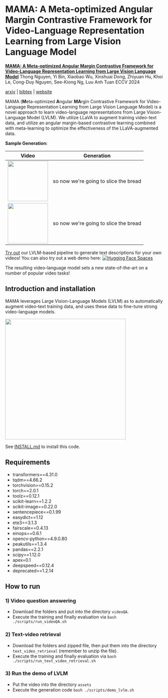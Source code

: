 # MAMA: A Meta-optimized Angular Margin Contrastive Framework for Video-Language Representation Learning from Large Vision Language Model


[**MAMA: A Meta-optimized Angular Margin Contrastive Framework for Video-Language Representation Learning from Large Vision Language Model**](https://arxiv.org/abs/2407.03788)
Thong Nguyen, Yi Bin, Xiaobao Wu, Xinshuai Dong, Zhiyuan Hu, Khoi Le, Cong-Duy Nguyen, See-Kiong Ng, Luu Anh Tuan
ECCV 2024

[arxiv](https://arxiv.org/abs/2407.03788) | [bibtex](#citing-mama) | [website](https://nguyentthong.github.io/mama)

MAMA (**M**eta-optimized **A**ngular **MA**rgin Contrastive Framework for Video-Language Representation Learning from Large Vision Language Model) is a novel approach to learn video-language representations from Large Vision-Language Model (LVLM). We utilize LLaVA to augment training video-text data, and utilize an angular margin-based contrastive learning combined with meta-learning to optimize the effectiveness of the LLaVA-augmented data.

**Sample Generation:**

| Video | Generation |
| --------|-------------|
| <img src="assets/mixkit-pastry-chef-cutting-a-loaf-into-slices-43015-medium.gif" height=128> | so now we're going to slice the bread |
| <img src="assets/mixkit-pastry-chef-cutting-a-loaf-into-slices-43015-medium.gif" height=128> | so now we're going to slice the bread |

[Try out](#lvlm-demo) our LVLM-based pipeline to generate text descriptions for your own videos! 
You can also try out a web demo here: [![Hugging Face Spaces](https://img.shields.io/badge/%F0%9F%A4%97%20Hugging%20Face-Spaces-blue)](https://huggingface.co/spaces/thongnguyen5999/mama)

The resulting video-language model sets a new state-of-the-art on a number of popular video tasks!

## Introduction and installation

<span style="font-variant:small-caps;">MAMA</span> leverages Large Vision-Language Models (LVLM) as to automatically augment video-text training data, and uses these data to fine-tune strong video-language models.

<img src="assets/lavila_ego4d.gif" height=384> 

See [INSTALL.md](docs/INSTALL.md) to install this code.

## Requirements
- transformers==4.31.0 
- tqdm==4.66.2
- torchvision==0.15.2
- torch==2.0.1
- toolz==0.12.1
- scikit-learn==1.2.2
- scikit-image==0.22.0
- sentencepiece==0.1.99
- easydict==1.12
- ete3==3.1.3
- fairscale==0.4.13
- einops==0.6.1
- opencv-python==4.9.0.80
- peakutils==1.3.4
- pandas==2.2.1
- scipy==1.12.0
- apex=0.1
- deepspeed==0.12.4
- deprecated==1.2.14

## How to run
### 1) Video question answering
- Download the folders and put into the directory `videoQA`.
- Execute the training and finally evaluation via `bash ./scripts/run_videoQA.sh`

### 2) Text-video retrieval
- Download the folders and zipped file, then put them into the directory `text_video_retrieval` (remember to unzip the file).
- Execute the training and finally evaluation via `bash ./scripts/run_text_video_retrieval.sh`

### 3) Run the demo of LVLM
- Put the video into the directory `assets`
- Execute the generation code `bash ./scripts/demo_lvlm.sh`
